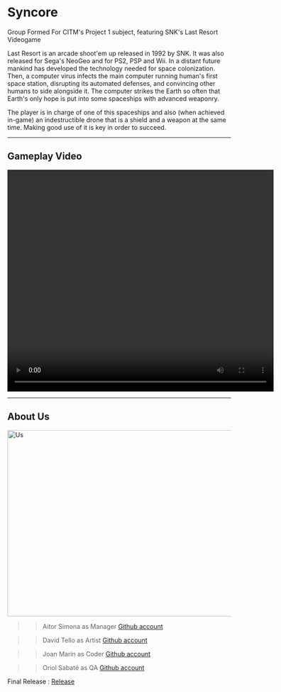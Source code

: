 #           Syncore

   Group Formed For CITM's Project 1 subject, featuring SNK's Last Resort Videogame

   Last Resort is an arcade shoot'em up released in 1992 by SNK. It was also released for Sega's NeoGeo and for PS2, PSP and Wii.
   In a distant future mankind has developed the technology needed for space colonization. Then, a computer virus infects the main            computer running human's first space station, disrupting its automated defenses, and convincing other humans to side alongside it.        The computer strikes the Earth so often that Earth's only hope is put into some spaceships with advanced weaponry.

   The player is in charge of one of this spaceships and also (when achieved in-game) an indestructible drone that is a shield and a          weapon at the same time. Making good use of it is key in order to succeed.
   
***

##       Gameplay Video

<video src="Overview.mp4" width="600" height="500" controls preload></video>

***

##       About Us

<img src="TeamPhoto.jpg" alt="Us" height="420" width="600">


>>Aitor Simona as Manager [Github account](https://github.com/AitorSimona)

>>David Tello as Artist   [Github account](https://github.com/DavidTello1)

>>Joan Marín as Coder  [Github account](https://github.com/X0KA)

>>Oriol Sabaté as QA   [Github account](https://github.com/urisabate)

Final Release : [Release](https://github.com/SyncoreLastResort/Last_Resort_Syncore/releases/tag/1.0)





                                                                                                                                                                                                                                                                                                                                             
